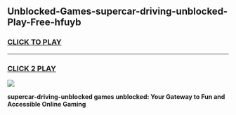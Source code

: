 
## Unblocked-Games-supercar-driving-unblocked-Play-Free-hfuyb
<h3>
<a href="https://premium76.site?title=supercar-driving-unblocked&ref=12A">CLICK TO PLAY</a></h3>
<hr>

<h3>
<a href="https://premium76.site?title=supercar-driving-unblocked&ref=12A">CLICK 2 PLAY</a>
  
</h3>

<a href="https://premium76.site?title=supercar-driving-unblocked&ref=12A"><img src="https://clearcache.store/games.png"></a>


**supercar-driving-unblocked games unblocked: Your Gateway to Fun and Accessible Online Gaming**
